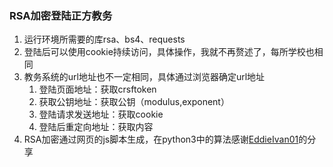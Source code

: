 ### RSA加密登陆正方教务

1. 运行环境所需要的库rsa、bs4、requests
2. 登陆后可以使用cookie持续访问，具体操作，我就不再赘述了，每所学校也相同
3. 教务系统的url地址也不一定相同，具体通过浏览器确定url地址
   1. 登陆页面地址：获取crsftoken
   2. 获取公钥地址：获取公钥（modulus,exponent）
   3. 登陆请求发送地址：获取cookie
   4. 登陆后重定向地址：获取内容
4. RSA加密通过网页的js脚本生成，在python3中的算法感谢[EddieIvan01](https://github.com/EddieIvan01/analog-login.git)的分享

